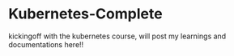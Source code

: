 # Kubernetes-Complete
kickingoff with the kubernetes course, will post my learnings and documentations here!! 

